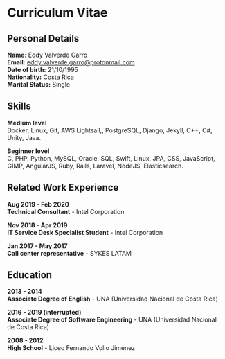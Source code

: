 # Curriculum Vitae

## Personal Details

**Name:** Eddy Valverde Garro <br />
**Email:** eddy.valverde.garro@protonmail.com  <br />
**Date of birth:** 21/10/1995 <br />
**Nationality:** Costa Rica  <br />
**Marital Status:** Single  <br />

## Skills

**Medium level** <br>
Docker, Linux, Git, AWS Lightsail,, PostgreSQL, Django, Jekyll, C++, C#, Unity, Java.

**Beginner level** <br>
C, PHP, Python, MySQL, Oracle,  SQL, Swift, Linux,  JPA, CSS, JavaScript, GIMP, AngularJS, Ruby, Rails, Laravel, NodeJS, Elasticsearch.

## Related Work Experience

**Aug 2019 - Feb 2020** <br>
**Technical Consultant** - Intel Corporation

**Nov 2018 - Apr 2019** <br>
**IT Service Desk Specialist Student** - Intel Corporation

**Jan 2017 - May 2017** <br>
**Call center representative** - SYKES LATAM 


## Education

**2013 - 2014** <br>
**Associate Degree of English** - UNA (Universidad Nacional de Costa Rica)  

**2016 - 2019 (interrupted)** <br>
**Associate Degree of Software Engineering** - UNA (Universidad Nacional de Costa Rica)  

**2008 - 2012** <br>
**High School** - Liceo Fernando Volio Jimenez

